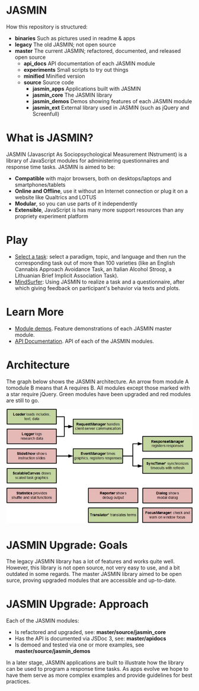 # JASMIN
How this repository is structured:
* **binaries** Such as pictures used in readme & apps
* **legacy** The old JASMIN; not open source
* **master** The current JASMIN; refactored, documented, and released open source
  * **api_docs** API documentation of each JASMIN module 
  * **experiments** Small scripts to try out things
  * **minified** Minified version 
  * **source** Source code
    * **jasmin_apps** Applications built with JASMIN
    * **jasmin_core** The JASMIN library
    * **jasmin_demos** Demos showing features of each JASMIN module
    * **jasmin_ext** External library used in JASMIN (such as jQuery and Screenfull)

# What is JASMIN?
JASMIN (Javascript As Sociopsychological Measurement INstrument) is a library of JavaScript modules for administering questionnaires and response time tasks. JASMIN is aimed to be:
* **Compatible** with major browsers, both on desktops/laptops and smartphones/tablets
* **Online and Offline**, use it without an Internet connection or plug it on a website like Qualtrics and LOTUS
* **Modular**, so you can use parts of it independently
* **Extensible**, JavaScript is has many more support resources than any propriety experiment platform

# Play
* [Select a task](http://mindsurfer.eu/jasmin_demo2/demos/cbm/config.html): select a paradigm, topic, and language and then run the corresponding task out of more than 100 varieties (like an English Cannabis Approach Avoidance Task, an Italian Alcohol Stroop, a Lithuanian Brief Implicit Association Task). 
* [MindSurfer](https://mindsurfer.eu/en/experiment/Test_yourself): Using JASMIN to realize a task and a questionnaire, after which giving feedback on participant's behavior via texts and plots. 

# Learn More
* [Module demos](http://mindsurfer.eu/jasmin3/source/jasmin_demos/RUNME.html). Feature demonstrations of each JASMIN master module.
* [API Documentation](http://mindsurfer.eu/jasmin3/api_docs/). API of each of the JASMIN modules.

# Architecture
The graph below shows the JASMIN architecture. An arrow from module A tomodule B means that A requires B. All modules except those marked with a star require jQuery. Green modules have been upgraded and red modules are still to go.

![JASMIN Architecture](binaries/images/JASMIN_architecture.jpg)

# JASMIN Upgrade: Goals
The legacy JASMIN library has a lot of features and works quite well. However, this library is not open source, not very easy to use, and a bit outdated in some regards. The master JASMIN library aimed to be open surce, proving upgraded modules that are accessible and up-to-date.

# JASMIN Upgrade: Approach
Each of the JASMIN modules:
* Is refactored and upgraded, see: **master/source/jasmin_core**
* Has the API is documented via JSDoc 3, see: **master/apidocs**
* Is demoed and tested via one or more examples, see **master/source/jasmin_demos**

In a later stage, JASMIN applications are built to illustrate how the library can be used to program a response time tasks. As apps evolve we hope to have them serve as more complex examples and provide guidelines for best practices.
